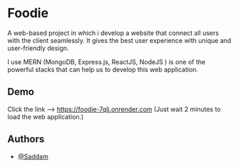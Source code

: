 
# Foodie 

 A web-based project in which i develop a 
website that connect all users with the client seamlessly. It gives the best user experience with unique and user-friendly design.

 I use MERN (MongoDB, Express.js, ReactJS, NodeJS ) is one of the powerful stacks that can help us to develop this web application. 


## Demo

Click the link --> https://foodie-7qlj.onrender.com
 (Just wait 2 minutes to load the web application.)


## Authors

- [@Saddam](https://www.github.com/saddam-bhai)

